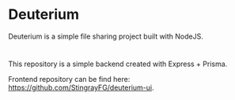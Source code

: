 # Deuterium
Deuterium is a simple file sharing project built with NodeJS.

# 
This repository is a simple backend created with Express + Prisma. 

Frontend repository can be find here: https://github.com/StingrayFG/deuterium-ui.
